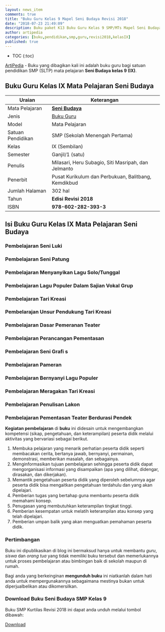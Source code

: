 ```yaml
---
layout: news_item
comments: true
title: "Buku Guru Kelas 9 Mapel Seni Budaya Revisi 2018"
date: "2018-07-23 21:49:09"
description: Buku paket K13 Buku Guru Kelas 9 SMP/MTs Mapel Seni Budaya Revisi 2018 merupakan buku bagi guru kurikulum 2013 sebagai pedoman guru dalam pembelajaran Seni Budaya.
author: artipedia
categories: [buku,pendidikan,smp,guru,revisi2018,kelasIX]
published: true
---
```

* TOC
{:toc}

<script type="application/ld+json">
{
  "@context":"http://schema.org",
  "@type":"Book",
  "name" : "{{ page.title }}",
  "author": {
    "@type":"Person",
    "name":"Milasari, Heru Subagio, Siti Masripah, dan Jelmanto"},
  "url" : "{{ site.url }}{{ page.url }}",
  "workExample" : [{
    "@type": "Book",
    "isbn": "978-602-282-393-3",
    "bookEdition": "Revisi 2018",
    "bookFormat": "http://schema.org/Hardcover",
    "potentialAction":{
    "@type":"ReadAction",
    "target":
      {
        "@type":"EntryPoint",
        "urlTemplate":"{{ site.url }}{{ page.url }}",
        "actionPlatform":[
          "http://schema.org/DesktopWebPlatform",
          "http://schema.org/IOSPlatform",
          "http://schema.org/AndroidPlatform"
        ]
      }
      }
    }
    ]
    }
 
</script>

[ArtiPedia](/ "ArtiPedia") - Buku yang dibagikan kali ini adalah buku guru bagi satuan pendidikan SMP (SLTP) mata pelajaran **Seni Budaya kelas 9 (IX)**.

## Buku Guru Kelas IX Mata Pelajaran Seni Budaya

|Uraian|Keterangan|
| --- | --- |
|Mata Pelajaran|<a href="/wiki/buku-guru-kelas-9-smp-mapel-seni-budaya-revisi-2018.html" title="Buku Guru Kelas 9 SMP/MTs Mapel Seni Budaya Revisi 2018"><strong>Seni Budaya</strong></a>|
|Jenis|<a href="/buku" title="Buku Guru" target="_blank">Buku Guru</a>|
|Model|Mata Pelajaran|
|Satuan Pendidikan|SMP (Sekolah Menengah Pertama)|
Kelas|IX (Sembilan)|
|Semester|Ganjil/1 (satu)|
Penulis|Milasari, Heru Subagio, Siti Masripah, dan Jelmanto|
|Penerbit|Pusat Kurikulum dan Perbukuan, Balitbang, Kemdikbud|
|Jumlah Halaman|302 hal|
|Tahun|<strong>Edisi Revisi 2018</strong>|
|ISBN|<strong>978-602-282-393-3</strong>|

## Isi Buku Guru Kelas IX Mata Pelajaran Seni Budaya
### Pembelajaran Seni Luki
### Pembelajaran Seni Patung
### Pembelajaran Menyanyikan Lagu Solo/Tunggal
### Pembelajaran Lagu Populer Dalam Sajian Vokal Grup
### Pembelajaran Tari Kreasi
### Pembelarajan Unsur Pendukung Tari Kreasi
### Pembelajaran Dasar Pemeranan Teater
### Pembelajaran Perancangan Pementasan
### Pembelajaran Seni Grafi s
### Pembelajaran Pameran
### Pembelajaran Bernyanyi Lagu Populer
### Pembelajaran Meragakan Tari Kreasi
### Pembelajaran Penulisan Lakon
### Pembelajaran Pementasan Teater Berdurasi Pendek

<b>Kegiatan pembelajaran</b> di <b>buku</b> ini didesain untuk mengembangkan kompetensi (sikap, pengetahuan, dan keterampilan) peserta didik melalui aktivitas yang bervariasi sebagai berikut.
<ol><li>Membuka pelajaran yang menarik perhatian peserta didik seperti membacakan cerita, bertanya jawab, bernyanyi, permainan, demonstrasi, memberikan masalah, dan sebagainya.</li><li>Menginformasikan tujuan pembelajaran sehingga peserta didik dapat mengorganisasi informasi yang disampaikan (apa yang dilihat, didengar, dirasakan, dan dikerjakan).</li><li>Memantik pengetahuan peserta didik yang diperoleh sebelumnya agar peserta didik bisa mengaitkan pengetahuan terdahulu dan yang akan dipelajari.</li><li>Pemberian tugas yang bertahap guna membantu peserta didik memahami konsep.</li><li>Penugasan yang membutuhkan keterampilan tingkat tinggi.</li><li>Pemberian kesempatan untuk melatih keterampilan atau konsep yang telah dipelajari.</li><li>Pemberian umpan balik yang akan menguatkan pemahaman peserta didik.</li></ol>
  
### Pertimbangan
Buku ini dipublikasikan di blog ini bermaksud hanya untuk membantu _guru_, _siswa_ dan _orang tua_ yang tidak memiliki buku tersebut dan memerlukannya untuk proses pembelajaran atau bimbingan baik di sekolah maupun di rumah.

Bagi anda yang berkeinginan <b>mengunduh buku</b> ini niatkanlah dalam hati anda untuk mempergunakannya sebagaimana mestinya bukan untuk diperjualbelikan atau dikomersilkan.
  
### Download Buku Seni Budaya SMP Kelas 9
Buku SMP Kurtilas Revisi 2018 ini dapat anda unduh melalui tombol dibawah:
<p class="center"><a class="button download" href="https://docs.google.com/uc?export=download&id=1w2KMReqLEgFXsBOf3Z6wGeVtOPNaWHKP" rel="nofollow" target="_blank" title="Download">Download</a></p>
